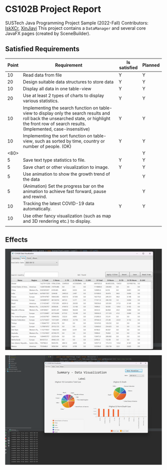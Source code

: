 # CS102B Project Report
SUSTech Java Programming Project Sample (2022-Fall)
Contributors: [IskXCr](https://github.com/IskXCr), [XinJiayi](https://github.com/XinJiayi)
This project contains a `DataManager` and several core JavaFX pages (created by SceneBuilder).

## Satisfied Requirements

| Point | Requirement                                                  | Is satisfied | Planned |
| ----- | ------------------------------------------------------------ | ------------ | ------- |
| 10    | Read data from file                                          | Y            | Y       |
| 20    | Design suitable data structures to store data                | Y            | Y       |
| 10    | Display all data in one table-view                           | Y            | Y       |
| 20    | Use at least 2 types of charts to display various statistics. | Y            | Y       |
| 10    | Implementing the search function on table-view to display only the search results and roll back the unsearched state, or highlight the front row of search results. (Implemented, case-insensitive) | Y            | Y       |
| 10    | Implementing the sort function on table-view, such as sorted by time, country or number of people. (OK) | Y            | Y       |
| <80>  | <Sum of the basic requirements>                              |              | Y       |
| 5     | Save text type statistics to file.                           | Y            | Y       |
| 5     | Save chart or other visualization to image.                  | Y            | Y       |
| 5     | Use animation to show the growth trend of the data           |              | Y       |
| 5     | (Animation) Set the progress bar on the animation to achieve fast forward, pause and rewind. |              | Y       |
| 10    | Tracking the latest COVID-19 data automatically.             | Y            | Y       |
| 10    | Use other fancy visualization (such as map and 3D rendering etc.) to display. |              |         |
|       | <Sum of the bonus requirements>                              |              |         |

## Effects

![image-20230412233949361](readme_img/1.png)

![image-20230412234020072](readme_img/2.png)
